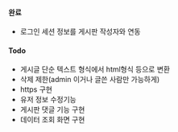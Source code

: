 


#### 완료
- 로그인 세션 정보를 게시판 작성자와 연동



#### Todo

- 게시글 단순 텍스트 형식에서 html형식 등으로 변환
- 삭제 제한(admin 이거나 글쓴 사람만 가능하게)
- https 구현
- 유저 정보 수정기능
- 게시판 댓글 기능 구현
- 데이터 조회 화면 구현
